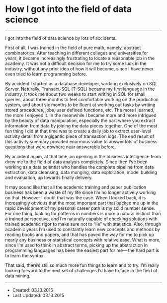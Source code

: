 # How I got into the field of data science 

----

I got into the field of data science by lots of accidents.

First of all, I was trained in the field of pure math, namely, abstract combinatorics. After teaching in different colleges and universities for years, it became increasingly frustrating to locate a reasonable job in the academy. It was not a difficult decision for me to try some luck in the industry, without any prior idea of how it will become, since I have never even tried to learn programming before.

By accident I started as a database developer, working exclusively on SQL Server. Naturally, Transact-SQL (T-SQL) became my first language in the industry. It took me about two weeks to start writing in SQL for small queries, about three months to feel comfortable working on the production system, and about six months to be fluent at working out tasks by writing stored procedures, jobs, user defined functions, etc. The more I learned, the more I enjoyed it. In the meanwhile I became more and more intrigued by the beauty of data manipulation, especially the part where you extract information from data by joining the data pieces together. One of the most fun thing I did at that time was to create a daily job to extract user-level activity detail from a gigantic piece of transaction logs. The end result of this activity summary provided enormous value to answer lots of business questions that were nowhere near answerable before.

By accident again, at that time, an opening in the business intelligence team drew me to the field of data analysis completely. Since then I’ve been working as a data scientist who handles the complete pipeline from data extraction, data cleansing, data munging, data exploration, model building and evaluation, up towards finally delivery.

It may sound like that all the academic training and paper publication business has been a waste of my life since I’m no longer actively working on that. However I doubt that was the case. When I looked back, it is increasingly obvious that the most important part that backed me up in the rapid development of my personal career path is my solid number sense. For one thing, looking for patterns in numbers is more a natural instinct than a trained perspective, and I’m naturally capable of checking solutions with trained academic rigor to make sure not to “lie” with statistics. Also, through academic years I’m used to constantly learn new concepts and methods by reading books and papers, and that has paved the way for me to pick up nearly any business or statistical concepts with relative ease. What is more, since I’m used to think in abstract terms, picking up the abstraction in programming languages has been the easiest part for me — the hard part is to learn the syntax.

That said, there’s still so much more fun things to learn and to try. I’m really looking forward to the next set of challenges I’d have to face in the field of data mining.

----

- Created: 03.13.2015
- Last Updated: 03.13.2015